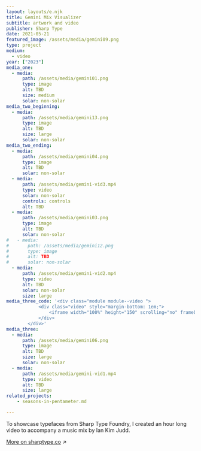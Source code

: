 ```yaml
---
layout: layouts/e.njk
title: Gemini Mix Visualizer
subtitle: artwork and video
publisher: Sharp Type
date: 2021-05-21
featured_image: /assets/media/gemini09.png
type: project
medium:
  - video
year: ["2023"]
media_one:
  - media:
      path: /assets/media/gemini01.png
      type: image
      alt: TBD
      size: medium
      solar: non-solar
media_two_beginning:
  - media:
      path: /assets/media/gemini13.png
      type: image
      alt: TBD
      size: large
      solar: non-solar
media_two_ending:
  - media:
      path: /assets/media/gemini04.png
      type: image
      alt: TBD
      solar: non-solar
  - media:
      path: /assets/media/gemini-vid3.mp4
      type: video
      solar: non-solar
      controls: controls
      alt: TBD
  - media:
      path: /assets/media/gemini03.png
      type: image
      alt: TBD
      solar: non-solar
#   - media:
#       path: /assets/media/gemini12.png
#       type: image
#       alt: TBD
#       solar: non-solar
  - media:
      path: /assets/media/gemini-vid2.mp4
      type: video
      alt: TBD
      solar: non-solar
      size: large
media_three_code: '<div class="module module--video ">
            <div class="video" style="margin-bottom: 1em;">
                <iframe width="100%" height="150" scrolling="no" frameborder="no" allow="autoplay" src="https://w.soundcloud.com/player/?url=https%3A//api.soundcloud.com/tracks/1520823301&color=%23ff5500&auto_play=false&hide_related=false&show_comments=true&show_user=true&show_reposts=false&show_teaser=true&visual=true"></iframe>
            </div>
        </div>'
media_three:
  - media:
      path: /assets/media/gemini06.png
      type: image
      alt: TBD
      size: large
      solar: non-solar
  - media:
      path: /assets/media/gemini-vid1.mp4
      type: video
      alt: TBD
      size: large
related_projects:
    - seasons-in-pentameter.md

---
```


To showcase typefaces from Sharp Type Foundry, I created an hour long video to accompany a music mix by Ian Kim Judd.

<a href="https://sharptype.co/news/sharp-fm-008-IanKimJudd-gemini-23" target="_blank">More on sharptype.co</a> ↗